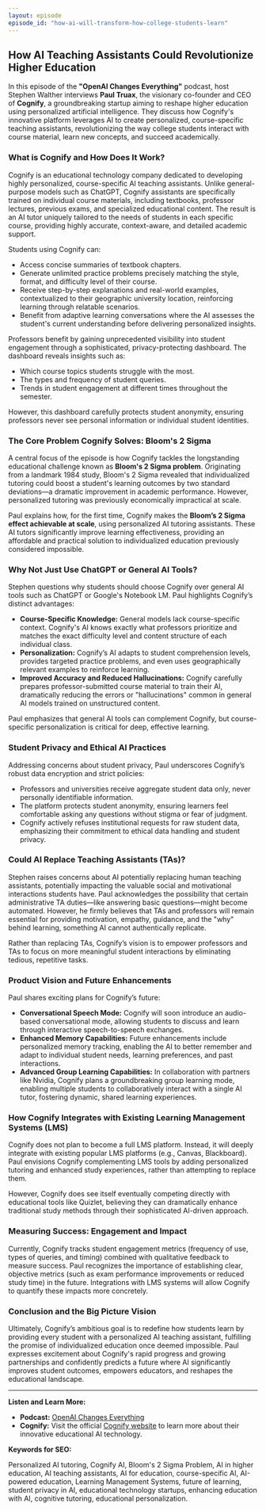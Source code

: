 ```yaml
---
layout: episode
episode_id: "how-ai-will-transform-how-college-students-learn"
---
```


## How AI Teaching Assistants Could Revolutionize Higher Education

In this episode of the **"OpenAI Changes Everything"** podcast, host Stephen Walther interviews **Paul Truax**, the visionary co-founder and CEO of **Cognify**, a groundbreaking startup aiming to reshape higher education using personalized artificial intelligence. They discuss how Cognify's innovative platform leverages AI to create personalized, course-specific teaching assistants, revolutionizing the way college students interact with course material, learn new concepts, and succeed academically.

### What is Cognify and How Does It Work?

Cognify is an educational technology company dedicated to developing highly personalized, course-specific AI teaching assistants. Unlike general-purpose models such as ChatGPT, Cognify assistants are specifically trained on individual course materials, including textbooks, professor lectures, previous exams, and specialized educational content. The result is an AI tutor uniquely tailored to the needs of students in each specific course, providing highly accurate, context-aware, and detailed academic support.

Students using Cognify can:

- Access concise summaries of textbook chapters.
- Generate unlimited practice problems precisely matching the style, format, and difficulty level of their course.
- Receive step-by-step explanations and real-world examples, contextualized to their geographic university location, reinforcing learning through relatable scenarios.
- Benefit from adaptive learning conversations where the AI assesses the student's current understanding before delivering personalized insights.

Professors benefit by gaining unprecedented visibility into student engagement through a sophisticated, privacy-protecting dashboard. The dashboard reveals insights such as:

- Which course topics students struggle with the most.
- The types and frequency of student queries.
- Trends in student engagement at different times throughout the semester.

However, this dashboard carefully protects student anonymity, ensuring professors never see personal information or individual student identities.

### The Core Problem Cognify Solves: Bloom's 2 Sigma

A central focus of the episode is how Cognify tackles the longstanding educational challenge known as **Bloom's 2 Sigma problem**. Originating from a landmark 1984 study, Bloom's 2 Sigma revealed that individualized tutoring could boost a student's learning outcomes by two standard deviations—a dramatic improvement in academic performance. However, personalized tutoring was previously economically impractical at scale.

Paul explains how, for the first time, Cognify makes the **Bloom’s 2 Sigma effect achievable at scale**, using personalized AI tutoring assistants. These AI tutors significantly improve learning effectiveness, providing an affordable and practical solution to individualized education previously considered impossible.

### Why Not Just Use ChatGPT or General AI Tools?

Stephen questions why students should choose Cognify over general AI tools such as ChatGPT or Google's Notebook LM. Paul highlights Cognify’s distinct advantages:

- **Course-Specific Knowledge:** General models lack course-specific context. Cognify's AI knows exactly what professors prioritize and matches the exact difficulty level and content structure of each individual class.
- **Personalization:** Cognify’s AI adapts to student comprehension levels, provides targeted practice problems, and even uses geographically relevant examples to reinforce learning.
- **Improved Accuracy and Reduced Hallucinations:** Cognify carefully prepares professor-submitted course material to train their AI, dramatically reducing the errors or "hallucinations" common in general AI models trained on unstructured content.

Paul emphasizes that general AI tools can complement Cognify, but course-specific personalization is critical for deep, effective learning.

### Student Privacy and Ethical AI Practices

Addressing concerns about student privacy, Paul underscores Cognify’s robust data encryption and strict policies:

- Professors and universities receive aggregate student data only, never personally identifiable information.
- The platform protects student anonymity, ensuring learners feel comfortable asking any questions without stigma or fear of judgment.
- Cognify actively refuses institutional requests for raw student data, emphasizing their commitment to ethical data handling and student privacy.

### Could AI Replace Teaching Assistants (TAs)?

Stephen raises concerns about AI potentially replacing human teaching assistants, potentially impacting the valuable social and motivational interactions students have. Paul acknowledges the possibility that certain administrative TA duties—like answering basic questions—might become automated. However, he firmly believes that TAs and professors will remain essential for providing motivation, empathy, guidance, and the "why" behind learning, something AI cannot authentically replicate.

Rather than replacing TAs, Cognify’s vision is to empower professors and TAs to focus on more meaningful student interactions by eliminating tedious, repetitive tasks.

### Product Vision and Future Enhancements

Paul shares exciting plans for Cognify’s future:

- **Conversational Speech Mode:** Cognify will soon introduce an audio-based conversational mode, allowing students to discuss and learn through interactive speech-to-speech exchanges.
- **Enhanced Memory Capabilities:** Future enhancements include personalized memory tracking, enabling the AI to better remember and adapt to individual student needs, learning preferences, and past interactions.
- **Advanced Group Learning Capabilities:** In collaboration with partners like Nvidia, Cognify plans a groundbreaking group learning mode, enabling multiple students to collaboratively interact with a single AI tutor, fostering dynamic, shared learning experiences.

### How Cognify Integrates with Existing Learning Management Systems (LMS)

Cognify does not plan to become a full LMS platform. Instead, it will deeply integrate with existing popular LMS platforms (e.g., Canvas, Blackboard). Paul envisions Cognify complementing LMS tools by adding personalized tutoring and enhanced study experiences, rather than attempting to replace them.

However, Cognify does see itself eventually competing directly with educational tools like Quizlet, believing they can dramatically enhance traditional study methods through their sophisticated AI-driven approach.

### Measuring Success: Engagement and Impact

Currently, Cognify tracks student engagement metrics (frequency of use, types of queries, and timing) combined with qualitative feedback to measure success. Paul recognizes the importance of establishing clear, objective metrics (such as exam performance improvements or reduced study time) in the future. Integrations with LMS systems will allow Cognify to quantify these impacts more concretely.

### Conclusion and the Big Picture Vision

Ultimately, Cognify’s ambitious goal is to redefine how students learn by providing every student with a personalized AI teaching assistant, fulfilling the promise of individualized education once deemed impossible. Paul expresses excitement about Cognify's rapid progress and growing partnerships and confidently predicts a future where AI significantly improves student outcomes, empowers educators, and reshapes the educational landscape.

---

**Listen and Learn More:**

- **Podcast:** [OpenAI Changes Everything](https://www.openAIchangeseverything.com)
- **Cognify:** Visit the official [Cognify website](https://cognify.ai/) to learn more about their innovative educational AI technology.

**Keywords for SEO:**

Personalized AI tutoring, Cognify AI, Bloom's 2 Sigma Problem, AI in higher education, AI teaching assistants, AI for education, course-specific AI, AI-powered education, Learning Management Systems, future of learning, student privacy in AI, educational technology startups, enhancing education with AI, cognitive tutoring, educational personalization.